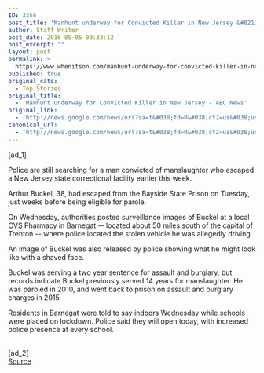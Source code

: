 ```yaml
---
ID: 3356
post_title: 'Manhunt underway for Convicted Killer in New Jersey &#8211; ABC News'
author: Staff Writer
post_date: 2016-05-05 09:33:12
post_excerpt: ""
layout: post
permalink: >
  https://www.whenitson.com/manhunt-underway-for-convicted-killer-in-new-jersey-abc-news/
published: true
original_cats:
  - Top Stories
original_title:
  - 'Manhunt underway for Convicted Killer in New Jersey - ABC News'
original_link:
  - 'http://news.google.com/news/url?sa=t&#038;fd=R&#038;ct2=us&#038;usg=AFQjCNGdCJHbVCPL340Pb7HBJAFQaIzwjg&#038;clid=c3a7d30bb8a4878e06b80cf16b898331&#038;cid=52779099818874&#038;ei=VxMrV5jcMsOohAHzmrfACA&#038;url=http://abcnews.go.com/US/manhunt-underway-convicted-killer-jersey/story?id%3D38892996'
canonical_url:
  - 'http://news.google.com/news/url?sa=t&#038;fd=R&#038;ct2=us&#038;usg=AFQjCNGdCJHbVCPL340Pb7HBJAFQaIzwjg&#038;clid=c3a7d30bb8a4878e06b80cf16b898331&#038;cid=52779099818874&#038;ei=VxMrV5jcMsOohAHzmrfACA&#038;url=http://abcnews.go.com/US/manhunt-underway-convicted-killer-jersey/story?id%3D38892996'
---
```

 [ad_1]
<br><div readability="55.828920570265">
<p itemprop="articleBody">
Police are still searching for a man convicted of manslaughter who escaped a New Jersey state correctional facility earlier this week.
</p><p itemprop="articleBody">
Arthur Buckel, 38, had escaped from the Bayside State Prison on Tuesday, just weeks before being eligible for parole.
</p><p itemprop="articleBody">
On Wednesday, authorities posted surveillance images of Buckel at a local <a href="http://abcnews.go.com/topics/business/companies/cvs.htm" id="ramplink_CVS_" target="_blank">CVS</a> Pharmacy in Barnegat -- located about 50 miles south of the capital of Trenton -- where police located the stolen vehicle he was allegedly driving.
</p>

<p itemprop="articleBody">
An image of Buckel was also released by police showing what he might look like with a shaved face.
</p><p itemprop="articleBody">
Buckel was serving a two year sentence for assault and burglary, but records indicate Buckel previously served 14 years for manslaughter. He was paroled in 2010, and went back to prison on assault and burglary charges in 2015.
</p><p itemprop="articleBody">
Residents in Barnegat were told to say indoors Wednesday while schools were placed on lockdown. Police said they will open today, with increased police presence at every school.</p>
</div>
<br>[ad_2]
<br><a href="http://news.google.com/news/url?sa=t&#038;fd=R&#038;ct2=us&#038;usg=AFQjCNGdCJHbVCPL340Pb7HBJAFQaIzwjg&#038;clid=c3a7d30bb8a4878e06b80cf16b898331&#038;cid=52779099818874&#038;ei=VxMrV5jcMsOohAHzmrfACA&#038;url=http://abcnews.go.com/US/manhunt-underway-convicted-killer-jersey/story?id%3D38892996">Source </a>